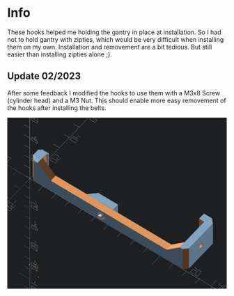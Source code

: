 # Info

These hooks helped me holding the gantry in place at installation. So I had not to hold gantry with zipties, which would be very difficult when installing them on my own.
Installation and removement are a bit tedious. But still easier than installing zipties alone ;).

## Update 02/2023
After some feedback I modified the hooks to use them with a M3x8 Screw (cylinder head) and a M3 Nut.
This should enable more easy removement of the hooks after installing the belts.

![](gantry-installation-hook_v2.png)
